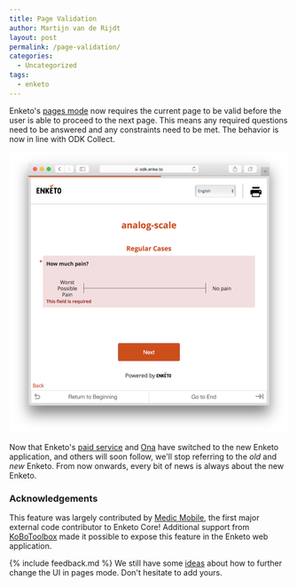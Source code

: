 ```yaml
---
title: Page Validation
author: Martijn van de Rijdt
layout: post
permalink: /page-validation/
categories:
  - Uncategorized
tags:
  - enketo
---
```


Enketo's [pages mode](/pages) now requires the current page to be valid before the user is able to proceed to the next page. This means any required questions need to be answered and any constraints need to be met. The behavior is now in line with ODK Collect.

![Screenshot of page validation](../files/2015/12/page-validation.png "Screenshot of page validation")

Now that Enketo's [paid service](https://accounts.enketo.org) and [Ona](https://ona.io/) have switched to the new Enketo application, and others will soon follow, we'll stop referring to the _old_ and _new_ Enketo. From now onwards, every bit of news is always about the new Enketo.

### Acknowledgements

This feature was largely contributed by [Medic Mobile](http://medicmobile.org/), the first major external code contributor to Enketo Core! Additional support from [KoBoToolbox](http://kobotoolbox.org) made it possible to expose this feature in the Enketo web application.

{% include feedback.md %}
We still have some [ideas](https://github.com/enketo/enketo-core/issues/326) about how to further change the UI in pages mode. Don't hesitate to add yours.
